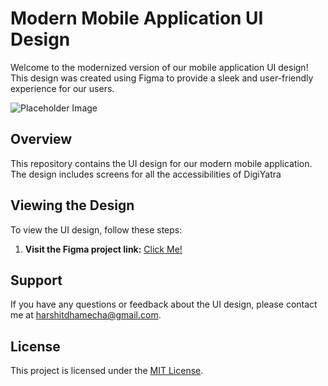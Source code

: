 # Modern Mobile Application UI Design

Welcome to the modernized version of our mobile application UI design! This design was created using Figma to provide a sleek and user-friendly experience for our users.


![Placeholder Image](https://github.com/harshitdhamecha/DigiYatra/assets/137476624/622f6124-5e9a-4746-a2ac-af924fa0adb6) 
## Overview

This repository contains the UI design for our modern mobile application. The design includes screens for all the accessibilities of DigiYatra
## Viewing the Design

To view the UI design, follow these steps:

1. **Visit the Figma project link:** [Click Me!](https://www.figma.com/file/fK5peCs1RFbMrGRtOF1ruh/DigiYatra?type=design&node-id=2%3A123&mode=design&t=dMeiL3dwOfkKB6cu-1)




## Support

If you have any questions or feedback about the UI design, please contact me at [harshitdhamecha@gmail.com](mailto:harshitdhamecha@gmail.com).

## License

This project is licensed under the [MIT License](LICENSE).
